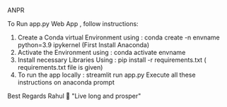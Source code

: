  ANPR
 
 To Run app.py Web App , follow instructions:
 1. Create a Conda virtual Environment using : conda create -n envname python=3.9 ipykernel (First Install Anaconda)
 2. Activate the Environment using : conda activate envname
 3. Install necessary Libraries Using : pip install -r requirements.txt ( requirements.txt file is given)
 4. To run the app locally : streamlit run app.py
 Execute all these instructions on anaconda prompt

 Best Regards 
 Rahul 
 🖖 "Live long and prosper"
